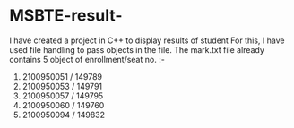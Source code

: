 # MSBTE-result-
I have created a project in C++ to display results of student 
For this, I have used file handling to pass objects in the file.
The mark.txt file already contains 5 object of enrollment/seat no. :-
  1) 2100950051  /  149789
  2) 2100950053  /  149791
  3) 2100950057  /  149795
  4) 2100950060  /  149760
  5) 2100950094  /  149832
